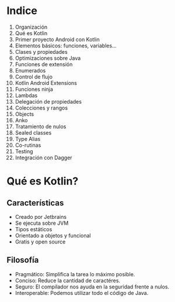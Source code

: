 # Indice

1. Organización
2. Qué es Kotlin
3. Primer proyecto Android con Kotlin
4. Elementos básicos: funciones, variables...
5. Clases y propiedades
6. Optimizaciones sobre Java
7. Funciones de extensión
8. Enumerados
9. Control de flujo
10. Kotlin Android Extensions
11. Funciones ninja
12. Lambdas
13. Delegación de propiedades
14. Colecciones y rangos
15. Objects
16. Anko
17. Tratamiento de nulos
18. Sealed classes
19. Type Alias
20. Co-rutinas
21. Testing
22. Integración con Dagger

# Qué es Kotlin?

## Características

* Creado por Jetbrains
* Se ejecuta sobre JVM
* Tipos estáticos
* Orientado a objetos y funcional
* Gratis y open source

## Filosofía

* Pragmático: Simplifica la tarea lo máximo posible.
* Conciso: Reduce la cantidad de caractéres.
* Seguro: El compilador nos ayuda en la seguridad frente a nulos.
* Interoperable: Podemos utilizar todo el código de Java.